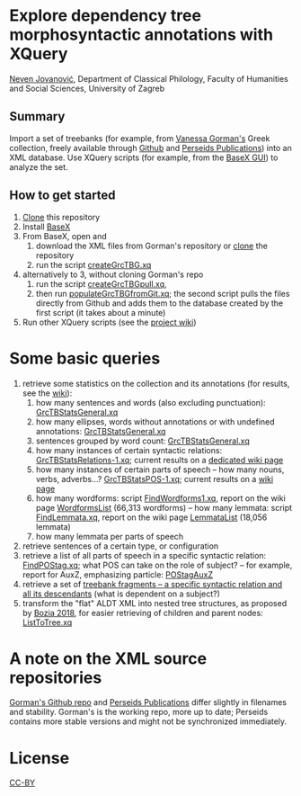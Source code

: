 # Explore dependency tree morphosyntactic annotations with XQuery

[Neven Jovanović](orcid.org/0000-0002-9119-399X), Department of Classical Philology, Faculty of Humanities and Social Sciences, University of Zagreb

## Summary

Import a set of treebanks (for example, from [Vanessa Gorman's](https://history.unl.edu/vanessa-b-gorman) Greek collection, freely available through [Github](https://github.com/vgorman1/Greek-Dependency-Trees/tree/master/xml%20versions) and [Perseids Publications](https://perseids-publications.github.io/gorman-trees/)) into an XML database. Use XQuery scripts (for example, from the [BaseX GUI](http://docs.basex.org/wiki/Graphical_User_Interface)) to analyze the set.

## How to get started

1. [Clone](https://help.github.com/en/articles/cloning-a-repository) this repository
2. Install [BaseX](http://basex.org/)
3. From BaseX, open and 
   1. download the XML files from Gorman's repository or [clone](https://help.github.com/en/articles/cloning-a-repository) the repository
   2. run the script [createGrcTBG.xq](https://github.com/nevenjovanovic/explore-treebanks-xquery/blob/master/xq/createGrcTBG.xq)
4. alternatively to 3, without cloning Gorman's repo 
   1. run the script [createGrcTBGpull.xq](https://github.com/nevenjovanovic/explore-treebanks-xquery/blob/master/xq/createGrcTBGpull.xq),
   2. then run  [populateGrcTBGfromGit.xq](https://github.com/nevenjovanovic/explore-treebanks-xquery/blob/master/xq/populateGrcTBGfromGit.xq); the second script pulls the files directly from Github and adds them to the database created by the first script (it takes about a minute)
4. Run other XQuery scripts (see the [project wiki](https://github.com/nevenjovanovic/explore-treebanks-xquery/wiki))

# Some basic queries

1. retrieve some statistics on the collection and its annotations (for results, see the [wiki](https://github.com/nevenjovanovic/explore-treebanks-xquery/wiki)): 
   1. how many sentences and words (also excluding punctuation): [GrcTBStatsGeneral.xq](https://github.com/nevenjovanovic/explore-treebanks-xquery/blob/master/xq/GrcTBStatsGeneral.xq)
   2. how many ellipses, words without annotations or with undefined annotations: [GrcTBStatsGeneral.xq](https://github.com/nevenjovanovic/explore-treebanks-xquery/blob/master/xq/GrcTBStatsGeneral.xq)
   3. sentences grouped by word count: [GrcTBStatsGeneral.xq](https://github.com/nevenjovanovic/explore-treebanks-xquery/blob/master/xq/GrcTBStatsGeneral.xq)
   4. how many instances of certain syntactic relations: [GrcTBStatsRelations-1.xq](https://github.com/nevenjovanovic/explore-treebanks-xquery/blob/master/xq/GrcTBStatsRelations-1.xq); current results on a [dedicated wiki page](https://github.com/nevenjovanovic/explore-treebanks-xquery/wiki/StatsRelations)
   5. how many instances of certain parts of speech – how many nouns, verbs, adverbs...? [GrcTBStatsPOS-1.xq](https://github.com/nevenjovanovic/explore-treebanks-xquery/blob/master/xq/GrcTBStatsPOS-1.xq); current results on a [wiki page](https://github.com/nevenjovanovic/explore-treebanks-xquery/wiki/StatsPOS)
   6. how many wordforms: script [FindWordforms1.xq](https://github.com/nevenjovanovic/explore-treebanks-xquery/blob/master/xq/FindWordforms1.xq), report on the wiki page [WordformsList](https://github.com/nevenjovanovic/explore-treebanks-xquery/wiki/WordformsList) (66,313 wordforms) – how many lemmata: script [FindLemmata.xq](https://github.com/nevenjovanovic/explore-treebanks-xquery/blob/master/xq/FindLemmata.xq), report on the wiki page [LemmataList](https://github.com/nevenjovanovic/explore-treebanks-xquery/wiki/LemmataList) (18,056 lemmata)
   7. how many lemmata per parts of speech
2. retrieve sentences of a certain type, or configuration
3. retrieve a list of all parts of speech in a specific syntactic relation: [FindPOStag.xq](https://github.com/nevenjovanovic/explore-treebanks-xquery/blob/master/xq/FindPOStag.xq); what POS can take on the role of subject? – for example, report for AuxZ, emphasizing particle: [POStagAuxZ](https://github.com/nevenjovanovic/explore-treebanks-xquery/wiki/POStagAuxZ)
4. retrieve a set of [treebank fragments – a specific syntactic relation and all its descendants]() (what is dependent on a subject?)
5. transform the "flat" ALDT XML into nested tree structures, as proposed by [Bozia 2018](https://nbn-resolving.org/urn:nbn:de:bsz:15-qucosa2-319358), for easier retrieving of children and parent nodes: [ListToTree.xq](https://github.com/nevenjovanovic/explore-treebanks-xquery/blob/master/xq/ListToTree.xq)

# A note on the XML source repositories

[Gorman's Github repo](https://github.com/vgorman1/Greek-Dependency-Trees/tree/master/xml%20versions) and [Perseids Publications](https://perseids-publications.github.io/gorman-trees/) differ slightly in filenames and stability. Gorman's is the working repo, more up to date; Perseids contains more stable versions and might not be synchronized immediately.

# License

[CC-BY](LICENSE.md)
